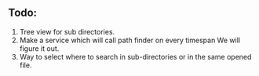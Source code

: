 ## Todo: 
1. Tree view for sub directories.
2. Make a service which will call path finder on every timespan We will figure it out.
3. Way to select where to search in sub-directories or in the same opened file.

